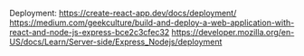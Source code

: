 Deployment:
https://create-react-app.dev/docs/deployment/
https://medium.com/geekculture/build-and-deploy-a-web-application-with-react-and-node-js-express-bce2c3cfec32
https://developer.mozilla.org/en-US/docs/Learn/Server-side/Express_Nodejs/deployment